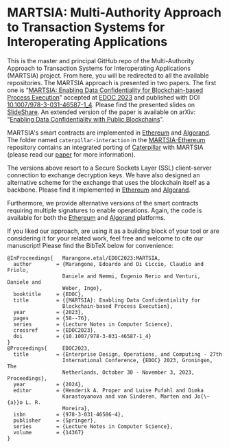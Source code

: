 # MARTSIA: Multi-Authority Approach to Transaction Systems for Interoperating Applications

This is the master and principal GitHub repo of the Multi-Authority Approach to Transaction Systems for Interoperating 
Applications (MARTSIA) project. From here, you will be redirected to all the available repositories.
The MARTSIA approach is presented in two papers. The first one is 
“[MARTSIA: Enabling Data Confidentiality for Blockchain-based Process 
Execution](https://arxiv.org/abs/2303.17977)” accepted at 
[EDOC 2023](https://www.rug.nl/research/bernoulli/conf/?lang=en) and published with DOI [10.1007/978-3-031-46587-1_4](https://doi.org/10.1007/978-3-031-46587-1_4). 
Please find the presented slides on [SlideShare](https://www.slideshare.net/EdoardoMarangone/martsia-enabling-data-confidentiality-for-blockchainbased-process-execution).
An extended version of the paper is available on arXiv: 
“[Enabling Data Confidentiality with Public Blockchains](https://arxiv.org/abs/2308.03791)”.

MARTSIA's smart contracts are implemented in
[Ethereum](https://github.com/apwbs/MARTSIA-Ethereum)
and
[Algorand](https://github.com/apwbs/MARTSIA-Algorand).
The folder named `caterpillar-interaction` in the
[MARTSIA-Ethereum](https://github.com/apwbs/MARTSIA-Ethereum) repository 
contains an integrated porting of
[Caterpillar](https://github.com/orlenyslp/Caterpillar)
with MARTSIA (please read our [paper](https://arxiv.org/abs/2303.17977) for more information).

The versions above resort to a
Secure Sockets Layer (SSL) client-server connection
to exchange decryption keys.
We have also designed an alternative scheme for the exchange
that uses the blockchain itself as a backbone.
Please find it implemented in
[Ethereum](https://github.com/apwbs/MARTSIA-Ethereum-KoB)
and [Algorand](https://github.com/apwbs/MARTSIA-Algorand-KoB).

Furthermore, we provide alternative versions of the smart contracts
requiring multiple signatures to enable operations.
Again, the code is available for both the
[Ethereum](https://github.com/apwbs/MARTSIA-Ethereum-CSC) and
[Algorand](https://github.com/apwbs/MARTSIA-Algorand-CSC) platforms.

If you liked our approach, are using it as a building block of your tool or are considering it for your related work,
feel free and welcome to cite our manuscript!
Please find the BibTeX below for convenience:
```
@InProceedings{   Marangone.etal/EDOC2023:MARTSIA,
  author        = {Marangone, Edoardo and Di Ciccio, Claudio and Friolo,
                  Daniele and Nemmi, Eugenio Nerio and Venturi, Daniele and
                  Weber, Ingo},
  booktitle     = {EDOC},
  title         = {{MARTSIA}: Enabling Data Confidentiality for
                  Blockchain-based Process Execution},
  year          = {2023},
  pages         = {58--76},
  series        = {Lecture Notes in Computer Science},
  crossref      = {EDOC2023},
  doi           = {10.1007/978-3-031-46587-1_4}
}
@Proceedings{     EDOC2023,
  title         = {Enterprise Design, Operations, and Computing - 27th
                  International Conference, {EDOC} 2023, Groningen, The
                  Netherlands, October 30 - November 3, 2023, Proceedings},
  year          = {2024},
  editor        = {Henderik A. Proper and Luise Pufahl and Dimka
                  Karastoyanova and van Sinderen, Marten and Jo{\~{a}}o L. R.
                  Moreira},
  isbn          = {978-3-031-46586-4},
  publisher     = {Springer},
  series        = {Lecture Notes in Computer Science},
  volume        = {14367}
}
```
